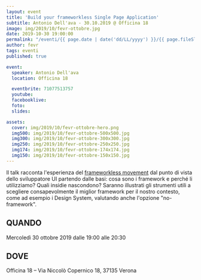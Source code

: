 ```yaml
---
layout: event
title: 'Build your frameworkless Single Page Application'
subtitle: Antonio Dell'ava - 30.10.2019 @ Officina 18
image: img/2019/10/fevr-ottobre.jpg
date: 2019-10-30 19:00:00
permalink: "/eventi/{{ page.date | date('dd/LL/yyyy') }}/{{ page.fileSlug | slug }}/index.html"
author: fevr
tags: eventi
published: true

event:
  speaker: Antonio Dell'ava
  location: Officina 18

  eventbrite: 71077513757
  youtube:
  facebooklive:
  foto:
  slides:

assets:
  cover: img/2019/10/fevr-ottobre-hero.png
  img500: img/2019/10/fevr-ottobre-500x500.jpg
  img300: img/2019/10/fevr-ottobre-300x300.jpg
  img250: img/2019/10/fevr-ottobre-250x250.jpg
  img174: img/2019/10/fevr-ottobre-174x174.jpg
  img150: img/2019/10/fevr-ottobre-150x150.jpg
---
```


Il talk racconta l'esperienza del [frameworkless movement](https://github.com/frameworkless-movement/manifesto) dal punto di vista dello sviluppatore UI partendo dalle basi: cosa sono i framework e perché li utilizziamo? Quali insidie nascondono? Saranno illustrati gli strumenti utili a scegliere consapevolmente il miglior framework per il nostro contesto, come ad esempio i Design System, valutando anche l'opzione "no-framework".

## QUANDO

Mercoledì 30 ottobre 2019 dalle 19:00 alle 20:30

## DOVE

Officina 18 – Via Niccolò Copernico 18, 37135 Verona
